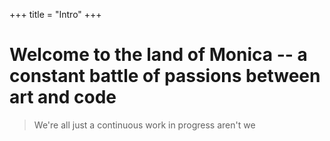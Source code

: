 +++
title = "Intro"
+++

# Welcome to the land of Monica -- a constant battle of passions between art and code

> We're all just a continuous work in progress aren't we
